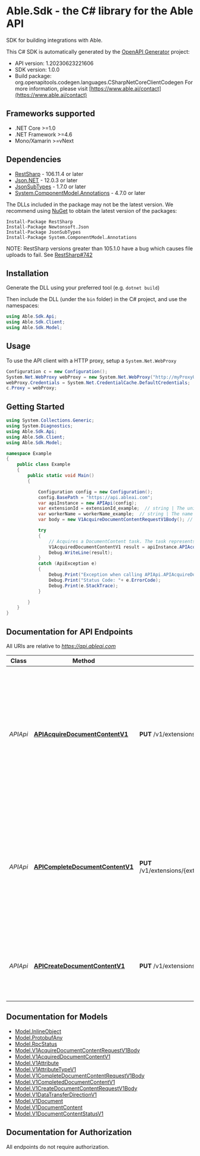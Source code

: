 # Able.Sdk - the C# library for the Able API

SDK for building integrations with Able.

This C# SDK is automatically generated by the [OpenAPI Generator](https://openapi-generator.tech) project:

- API version: 1.20230623221606
- SDK version: 1.0.0
- Build package: org.openapitools.codegen.languages.CSharpNetCoreClientCodegen
    For more information, please visit [https://www.able.ai/contact](https://www.able.ai/contact)

<a name="frameworks-supported"></a>
## Frameworks supported
- .NET Core >=1.0
- .NET Framework >=4.6
- Mono/Xamarin >=vNext

<a name="dependencies"></a>
## Dependencies

- [RestSharp](https://www.nuget.org/packages/RestSharp) - 106.11.4 or later
- [Json.NET](https://www.nuget.org/packages/Newtonsoft.Json/) - 12.0.3 or later
- [JsonSubTypes](https://www.nuget.org/packages/JsonSubTypes/) - 1.7.0 or later
- [System.ComponentModel.Annotations](https://www.nuget.org/packages/System.ComponentModel.Annotations) - 4.7.0 or later

The DLLs included in the package may not be the latest version. We recommend using [NuGet](https://docs.nuget.org/consume/installing-nuget) to obtain the latest version of the packages:
```
Install-Package RestSharp
Install-Package Newtonsoft.Json
Install-Package JsonSubTypes
Install-Package System.ComponentModel.Annotations
```

NOTE: RestSharp versions greater than 105.1.0 have a bug which causes file uploads to fail. See [RestSharp#742](https://github.com/restsharp/RestSharp/issues/742)

<a name="installation"></a>
## Installation
Generate the DLL using your preferred tool (e.g. `dotnet build`)

Then include the DLL (under the `bin` folder) in the C# project, and use the namespaces:
```csharp
using Able.Sdk.Api;
using Able.Sdk.Client;
using Able.Sdk.Model;
```
<a name="usage"></a>
## Usage

To use the API client with a HTTP proxy, setup a `System.Net.WebProxy`
```csharp
Configuration c = new Configuration();
System.Net.WebProxy webProxy = new System.Net.WebProxy("http://myProxyUrl:80/");
webProxy.Credentials = System.Net.CredentialCache.DefaultCredentials;
c.Proxy = webProxy;
```

<a name="getting-started"></a>
## Getting Started

```csharp
using System.Collections.Generic;
using System.Diagnostics;
using Able.Sdk.Api;
using Able.Sdk.Client;
using Able.Sdk.Model;

namespace Example
{
    public class Example
    {
        public static void Main()
        {

            Configuration config = new Configuration();
            config.BasePath = "https://api.ableai.com";
            var apiInstance = new APIApi(config);
            var extensionId = extensionId_example;  // string | The unique ID of the extension.
            var workerName = workerName_example;  // string | The name of the worker that will process the task.
            var body = new V1AcquireDocumentContentRequestV1Body(); // V1AcquireDocumentContentRequestV1Body | 

            try
            {
                // Acquires a DocumentContent task. The task represents a document to be processed and once acquired, should be processed within the expected execution time. If the task is not completed within the expected time, it will be made available for acquisition by other workers.
                V1AcquiredDocumentContentV1 result = apiInstance.APIAcquireDocumentContentV1(extensionId, workerName, body);
                Debug.WriteLine(result);
            }
            catch (ApiException e)
            {
                Debug.Print("Exception when calling APIApi.APIAcquireDocumentContentV1: " + e.Message );
                Debug.Print("Status Code: "+ e.ErrorCode);
                Debug.Print(e.StackTrace);
            }

        }
    }
}
```

<a name="documentation-for-api-endpoints"></a>
## Documentation for API Endpoints

All URIs are relative to *https://api.ableai.com*

Class | Method | HTTP request | Description
------------ | ------------- | ------------- | -------------
*APIApi* | [**APIAcquireDocumentContentV1**](docs/APIApi.md#apiacquiredocumentcontentv1) | **PUT** /v1/extensions/{extensionId}/documentContentQueue/{workerName}/acquire | Acquires a DocumentContent task. The task represents a document to be processed and once acquired, should be processed within the expected execution time. If the task is not completed within the expected time, it will be made available for acquisition by other workers.
*APIApi* | [**APICompleteDocumentContentV1**](docs/APIApi.md#apicompletedocumentcontentv1) | **PUT** /v1/extensions/{extensionId}/documentContentQueue/{workerName}/complete/{documentContentId} | Completes a DocumentContent task. The task should be marked as complete after successful processing or if an error occurs during processing. If completed successfully, any extracted document attributes should be included in the completion request.
*APIApi* | [**APICreateDocumentContentV1**](docs/APIApi.md#apicreatedocumentcontentv1) | **PUT** /v1/extensions/{extensionId}/documentContent | Creates a new DocumentContent. The DocumentContent represents a document from an external system that needs to be processed.


<a name="documentation-for-models"></a>
## Documentation for Models

 - [Model.InlineObject](docs/InlineObject.md)
 - [Model.ProtobufAny](docs/ProtobufAny.md)
 - [Model.RpcStatus](docs/RpcStatus.md)
 - [Model.V1AcquireDocumentContentRequestV1Body](docs/V1AcquireDocumentContentRequestV1Body.md)
 - [Model.V1AcquiredDocumentContentV1](docs/V1AcquiredDocumentContentV1.md)
 - [Model.V1Attribute](docs/V1Attribute.md)
 - [Model.V1AttributeTypeV1](docs/V1AttributeTypeV1.md)
 - [Model.V1CompleteDocumentContentRequestV1Body](docs/V1CompleteDocumentContentRequestV1Body.md)
 - [Model.V1CompletedDocumentContentV1](docs/V1CompletedDocumentContentV1.md)
 - [Model.V1CreateDocumentContentRequestV1Body](docs/V1CreateDocumentContentRequestV1Body.md)
 - [Model.V1DataTransferDirectionV1](docs/V1DataTransferDirectionV1.md)
 - [Model.V1Document](docs/V1Document.md)
 - [Model.V1DocumentContent](docs/V1DocumentContent.md)
 - [Model.V1DocumentContentStatusV1](docs/V1DocumentContentStatusV1.md)


<a name="documentation-for-authorization"></a>
## Documentation for Authorization

All endpoints do not require authorization.
